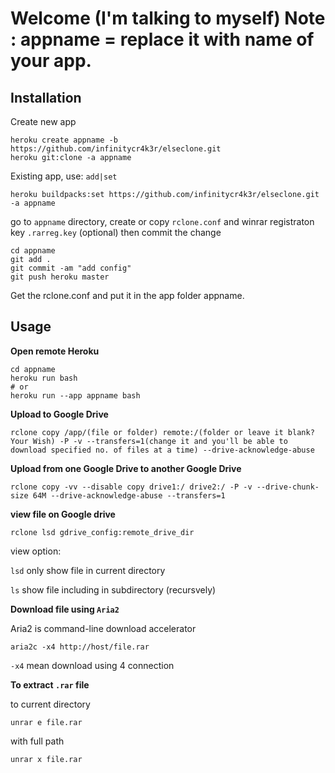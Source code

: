 

# Welcome (I'm talking to myself) Note : appname = replace it with name of your app.

## Installation
Create new app

```
heroku create appname -b https://github.com/infinitycr4k3r/elseclone.git
heroku git:clone -a appname
```

Existing app, use: `add|set`

```
heroku buildpacks:set https://github.com/infinitycr4k3r/elseclone.git -a appname
```

go to `appname` directory, create or copy `rclone.conf` and winrar registraton key `.rarreg.key` (optional) then commit the change

```
cd appname
git add .
git commit -am "add config"
git push heroku master
```
Get the rclone.conf and put it in the app folder appname.

## Usage
**Open remote Heroku**
```
cd appname
heroku run bash
# or
heroku run --app appname bash
```

**Upload to Google Drive**

```
rclone copy /app/(file or folder) remote:/(folder or leave it blank? Your Wish) -P -v --transfers=1(change it and you'll be able to download specified no. of files at a time) --drive-acknowledge-abuse
```

**Upload from one Google Drive to another Google Drive**

```
rclone copy -vv --disable copy drive1:/ drive2:/ -P -v --drive-chunk-size 64M --drive-acknowledge-abuse --transfers=1
```

**view file on Google drive**
```
rclone lsd gdrive_config:remote_drive_dir
```
view option:

`lsd` only show file in current directory

`ls` show file including in subdirectory (recursvely)

**Download file using `Aria2`**

Aria2 is command-line download accelerator
```
aria2c -x4 http://host/file.rar
```
`-x4` mean download using 4 connection

**To extract `.rar` file**

to current directory
```
unrar e file.rar
```

with full path

```
unrar x file.rar
```
